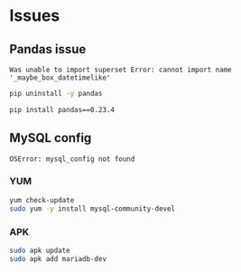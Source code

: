 # Issues

## Pandas issue

```log
Was unable to import superset Error: cannot import name '_maybe_box_datetimelike'
```

```sh
pip uninstall -y pandas
```

```sh
pip install pandas==0.23.4
```

## MySQL config

```log
OSError: mysql_config not found
```

### YUM

```sh
yum check-update
sudo yum -y install mysql-community-devel
```

### APK

```sh
sudo apk update
sudo apk add mariadb-dev
```
